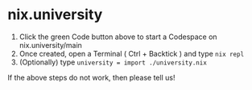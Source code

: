 # nix.university

1. Click the green Code button above to start a Codespace on nix.university/main
2. Once created, open a Terminal ( Ctrl + Backtick ) and type `nix repl`
3. (Optionally) type `university = import ./university.nix`

If the above steps do not work, then please tell us!
